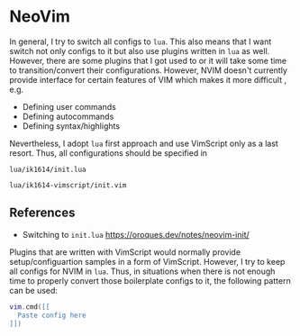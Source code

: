 # NeoVim
In general, I try to switch all configs to `lua`. This also means that I want switch not
only configs to it but also use plugins written in `lua` as well. However, there are some
plugins that I got used to or it will take some time to transition/convert their
configurations. However, NVIM doesn't currently provide interface for certain features of
VIM which makes it more difficult , e.g.

* Defining user commands
* Defining autocommands
* Defining syntax/highlights

Nevertheless, I adopt `lua` first approach and use VimScript only as a last resort. Thus,
all configurations should be specified in
```
lua/ik1614/init.lua

lua/ik1614-vimscript/init.vim
```

## References
* Switching to `init.lua` https://oroques.dev/notes/neovim-init/



Plugins that are written with VimScript would normally provide setup/configuartion
samples in a form of VimScript. However, I try to keep all configs for NVIM in `lua`.
Thus, in situations when there is not enough time to properly convert those boilerplate
configs to it, the following pattern can be used:
```lua
vim.cmd([[
  Paste config here
]])
```
